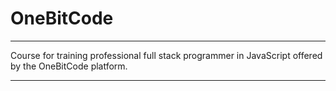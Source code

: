 # OneBitCode
***
Course for training professional full stack programmer in JavaScript offered by the OneBitCode platform.
***
